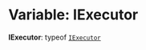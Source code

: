 # Variable: IExecutor

**IExecutor**: typeof [`IExecutor`](/en/auto-docs/interface/variables/IExecutor-1.md)
